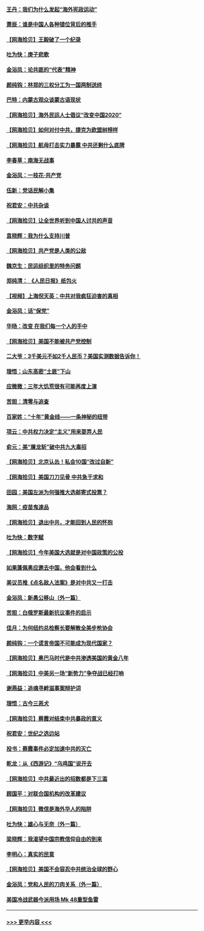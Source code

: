 #### [王丹：我们为什么发起“海外宪政运动”](../pages/nsc993/n12380286.md?t=09050702) 
#### [萧辰：谁是中国人各种错位背后的推手](../pages/nsc993/n12379800.md?t=09050702) 
#### [【网海拾贝】王毅破了一个纪录](../pages/nsc993/n12379251.md?t=09050702) 
#### [吐为快：庚子悲歌](../pages/nsc993/n12378821.md?t=09050702) 
#### [金浴凤：论共匪的“代表”精神](../pages/nsc993/n12377546.md?t=09050702) 
#### [颜纯钩：林郑的三权分工为一国两制送终](../pages/nsc993/n12377306.md?t=09050702) 
#### [巴特：内蒙古观众谈蒙古语现状](../pages/nsc993/n12376923.md?t=09050702) 
#### [【网海拾贝】海外民运人士倡议“改变中国2020”](../pages/nsc993/n12376682.md?t=09050702) 
#### [【网海拾贝】如何对付中共，捷克为欧盟树榜样](../pages/nsc993/n12374209.md?t=09050702) 
#### [【网海拾贝】航母打击实力暴露 中共还剩什么底牌](../pages/nsc993/n12371825.md?t=09050702) 
#### [李春草：南海无战事](../pages/nsc993/n12371159.md?t=09050702) 
#### [金浴凤：一枝花·共产党](../pages/nsc993/n12368757.md?t=09050702) 
#### [伍新：党话民解小集](../pages/nsc993/n12366907.md?t=09050702) 
#### [祝君安：中共杂谈](../pages/nsc993/n12366076.md?t=09050702) 
#### [【网海拾贝】让全世界听到中国人讨共的声音](../pages/nsc993/n12365569.md?t=09050702) 
#### [袁晓辉：我为什么支持川普](../pages/nsc993/n12362670.md?t=09050702) 
#### [【网海拾贝】共产党是人类的公敌](../pages/nsc993/n12363182.md?t=09050702) 
#### [魏京生：民运组织里的特务问题](../pages/nsc993/n12363010.md?t=09050702) 
#### [郑纯清： 《人民日报》纸包火](../pages/nsc993/n12362706.md?t=09050702) 
#### [【视频】上海倪天英：中共对我疯狂迫害的真相](../pages/nsc993/n12356341.md?t=09050702) 
#### [金浴凤：话“保党”](../pages/nsc993/n12361867.md?t=09050702) 
#### [华旸：改变 在我们每一个人的手中](../pages/nsc993/n12361774.md?t=09050702) 
#### [【网海拾贝】美国不能被共产党控制](../pages/nsc993/n12360271.md?t=09050702) 
#### [二大爷：3千美元不如2千人民币？美国实测数据告诉你！](../pages/nsc993/n12358563.md?t=09050702) 
#### [理悟：山东高密“土匪”下山](../pages/nsc993/n12358535.md?t=09050702) 
#### [应微微：三年大饥荒很有可能再度上演](../pages/nsc993/n12358523.md?t=09050702) 
#### [苦胆：清零与追查](../pages/nsc993/n12358501.md?t=09050702) 
#### [百家姓：“十年”黄金线——一条神秘的纽带](../pages/nsc993/n12358319.md?t=09050702) 
#### [项云：中共权力决定“主义”用来耍弄人民](../pages/nsc993/n12358172.md?t=09050702) 
#### [俞元：美“屠龙斩”破中共九大毒招](../pages/nsc993/n12357822.md?t=09050702) 
#### [【网海拾贝】北京认怂！私会10国“改过自新”](../pages/nsc993/n12357784.md?t=09050702) 
#### [【网海拾贝】美国刀刀见骨 中共急于求和](../pages/nsc993/n12355511.md?t=09050702) 
#### [田园：美国左派为何强推大选邮寄式投票？](../pages/nsc993/n12352963.md?t=09050702) 
#### [海网：疫苗鬼速品](../pages/nsc993/n12354438.md?t=09050702) 
#### [【网海拾贝】退出中共，才能回到人民的怀抱](../pages/nsc993/n12352634.md?t=09050702) 
#### [吐为快：数字赋](../pages/nsc993/n12352317.md?t=09050702) 
#### [【网海拾贝】今年美国大选就是对中国政策的公投](../pages/nsc993/n12350973.md?t=09050702) 
#### [如果蓬佩奥应邀去中国，他会看到什么](../pages/nsc993/n12350945.md?t=09050702) 
#### [美议员推《点名敌人法案》是对中共又一打击](../pages/nsc993/n12350765.md?t=09050702) 
#### [金浴凤：新愚公移山（外一篇）](../pages/nsc993/n12350253.md?t=09050702) 
#### [苦胆：白俄罗斯最新抗议事件的启示](../pages/nsc993/n12349989.md?t=09050702) 
#### [佳月：为何纽约总检察长要解散全美步枪协会](../pages/nsc993/n12349939.md?t=09050702) 
#### [颜纯钩：一个谎言帝国不可能成为现代国家？](../pages/nsc993/n12349898.md?t=09050702) 
#### [【网海拾贝】奥巴马时代是中共渗透美国的黄金八年](../pages/nsc993/n12349284.md?t=09050702) 
#### [【网海拾贝】中美另一场“新势力”争夺战已经打响](../pages/nsc993/n12346998.md?t=09050702) 
#### [谢燕益：追魂寻衅滋事案辩护词](../pages/nsc993/n12346892.md?t=09050702) 
#### [理悟：古今三恶犬](../pages/nsc993/n12345190.md?t=09050702) 
#### [【网海拾贝】蔡霞对结束中共暴政的意义](../pages/nsc993/n12344263.md?t=09050702) 
#### [祝君安：世纪之选边站](../pages/nsc993/n12342382.md?t=09050702) 
#### [投书：蔡霞事件必定加速中共的灭亡](../pages/nsc993/n12341881.md?t=09050702) 
#### [乾龙：从《西游记》“乌鸡国”说开去](../pages/nsc993/n12341690.md?t=09050702) 
#### [【网海拾贝】中共最近出的招数都是下三滥](../pages/nsc993/n12341593.md?t=09050702) 
#### [顾国平：对联合国机构的改革建议](../pages/nsc993/n12339928.md?t=09050702) 
#### [【网海拾贝】微信是海外华人的陷阱](../pages/nsc993/n12338868.md?t=09050702) 
#### [吐为快：雄心与无奈（外一篇）](../pages/nsc993/n12338132.md?t=09050702) 
#### [梁晓辉：我渴望中国宗教信仰自由的到来](../pages/nsc993/n12336657.md?t=09050702) 
#### [李明心：真实的民意](../pages/nsc993/n12336089.md?t=09050702) 
#### [【网海拾贝】美国不会容忍中共统治全球的野心](../pages/nsc993/n12336063.md?t=09050702) 
#### [金浴凤：党和人民的刀肉关系（外一篇）](../pages/nsc993/n12335834.md?t=09050702) 
#### [美国冷战武器今派用场 Mk 48重型鱼雷](../pages/nsc993/n12335354.md?t=09050702) 

----
#### [ >>> 更早内容 <<< ](../indexes/nsc993-earlier.md)
